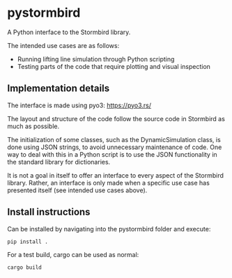# pystormbird

A Python interface to the Stormbird library.

The intended use cases are as follows:
- Running lifting line simulation through Python scripting
- Testing parts of the code that require plotting and visual inspection

## Implementation details
The interface is made using pyo3: <https://pyo3.rs/>

The layout and structure of the code follow the source code in Stormbird as much as possible. 

The initialization of some classes, such as the DynamicSimulation class, is done using JSON strings, 
to avoid unnecessary maintenance of code. One way to deal with this in a Python script is to use the
JSON functionality in the standard library for dictionaries. 

It is not a goal in itself to offer an interface to every aspect of the Stormbird library. Rather, 
an interface is only made when a specific use case has presented itself (see intended use cases 
above). 

## Install instructions
Can be installed by navigating into the pystormbird folder and execute:
```
pip install . 
```

For a test build, cargo can be used as normal:
```
cargo build
```